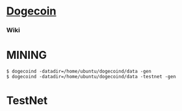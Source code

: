 # [Dogecoin](https://github.com/dogecoin/dogecoin)

### Wiki

# MINING

    $ dogecoind -datadir=/home/ubuntu/dogecoind/data -gen
    $ dogecoind -datadir=/home/ubuntu/dogecoind/data -testnet -gen

# TestNet
